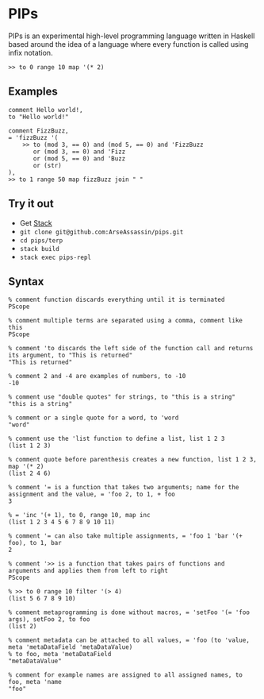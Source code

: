 # PIPs

PIPs is an experimental high-level programming language written in Haskell based around the idea of a language where every function is called using infix notation.

`>> to 0 range 10 map '(* 2)`

## Examples

```
comment Hello world!,
to "Hello world!"
```

```
comment FizzBuzz,
= 'fizzBuzz '(
    >> to (mod 3, == 0) and (mod 5, == 0) and 'FizzBuzz
       or (mod 3, == 0) and 'Fizz
       or (mod 5, == 0) and 'Buzz
       or (str)
),
>> to 1 range 50 map fizzBuzz join " "
```

## Try it out

* Get [Stack](https://docs.haskellstack.org/en/stable/README/)
* `git clone git@github.com:ArseAssassin/pips.git`
* `cd pips/terp`
* `stack build`
* `stack exec pips-repl`

## Syntax

```
% comment function discards everything until it is terminated
PScope

% comment multiple terms are separated using a comma, comment like this
PScope

% comment 'to discards the left side of the function call and returns its argument, to "This is returned"
"This is returned"

% comment 2 and -4 are examples of numbers, to -10
-10

% comment use "double quotes" for strings, to "this is a string"
"this is a string"

% comment or a single quote for a word, to 'word
"word"

% comment use the 'list function to define a list, list 1 2 3
(list 1 2 3)

% comment quote before parenthesis creates a new function, list 1 2 3, map '(* 2)
(list 2 4 6)

% comment '= is a function that takes two arguments; name for the assignment and the value, = 'foo 2, to 1, + foo
3

% = 'inc '(+ 1), to 0, range 10, map inc
(list 1 2 3 4 5 6 7 8 9 10 11)

% comment '= can also take multiple assignments, = 'foo 1 'bar '(+ foo), to 1, bar
2

% comment '>> is a function that takes pairs of functions and arguments and applies them from left to right
PScope

% >> to 0 range 10 filter '(> 4)
(list 5 6 7 8 9 10)

% comment metaprogramming is done without macros, = 'setFoo '(= 'foo args), setFoo 2, to foo
(list 2)

% comment metadata can be attached to all values, = 'foo (to 'value, meta 'metaDataField 'metaDataValue)
% to foo, meta 'metaDataField
"metaDataValue"

% comment for example names are assigned to all assigned names, to foo, meta 'name
"foo"
```
